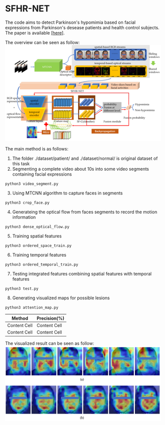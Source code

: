 # SFHR-NET

The code aims to detect Parkinson's hypomimia based on facial expressions from Parkinson's desease patients and health control subjects.
The paper is available [[here]](https://dl.acm.org/doi/abs/10.1145/3476778).

The overview can be seen as follow:
![the overview can be seen as follow](https://github.com/ronronnersu/SFHR-NET/blob/main/figure/overview.png)

The main method is as follows:

1. The folder  ./dataset/patient/  and  ./dataset/normal/  is original dataset of this task  
2. Segmenting a complete video about 10s into some video segments containing facial expressions 
```
python3 video_segment.py
```
3. Using MTCNN algorithm to capture faces in segments  
```
python3 crop_face.py
```
4. Generateing the optical flow from faces segments to record the motion information
```
python3 dense_optical_flow.py
```
5. Training spatial features
```
python3 ordered_space_train.py
```
6. Training temporal features
```
python3 ordered_temporal_train.py
```
7. Testing integrated features combining spatial features with temporal features
```
python3 test.py
```
8. Generating visualized maps for possible lesions
```
python3 attention_map.py
```

| Method  | Precision(\%) |
| ------------- | ------------- |
| Content Cell  | Content Cell  |
| Content Cell  | Content Cell  |

The visualized result can be seen as follow:
![the visualized result can be seen as follow](https://github.com/ronronnersu/SFHR-NET/blob/main/figure/attention_map.png)
